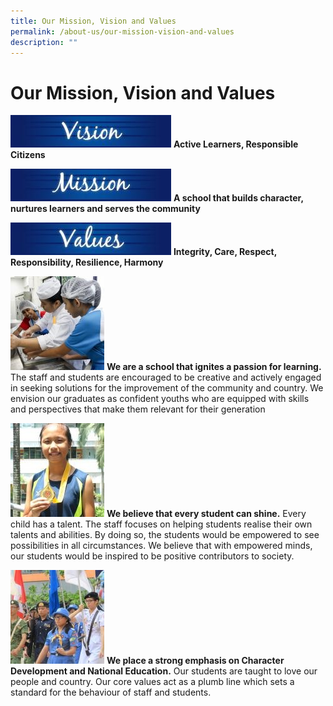```yaml
---
title: Our Mission, Vision and Values
permalink: /about-us/our-mission-vision-and-values
description: ""
---
```

# Our Mission, Vision and Values

![Vision](/images/VMV1.jpg)
**Active Learners, Responsible Citizens**

![ Mission](/images/VMV2.jpg)
**A school that builds character, nurtures learners and serves the community**

![Values](/images/VMV3.jpg)
**Integrity, Care, Respect, Responsibility, Resilience, Harmony**

![Passion for learning](/images/VMV4.jpg)
**We are a school that ignites a passion for learning.** The staff and students are encouraged to be creative and actively engaged in seeking solutions for the improvement of the community and country. We envision our graduates as confident youths who are equipped with skills and perspectives that make them relevant for their generation

![Every student can shine](/images/VMV5.jpg)
**We believe that every student can shine.** Every child has a talent. The staff focuses on helping students realise their own talents and abilities. By doing so, the students would be empowered to see possibilities in all circumstances. We believe that with empowered minds, our students would be inspired to be positive contributors to society.

![Character Development and National Education](/images/VMV6.jpg)
**We place a strong emphasis on Character Development and National Education.** Our students are taught to love our people and country. Our core values act as a plumb line which sets a standard for the behaviour of staff and students.
